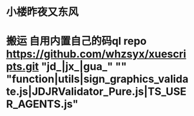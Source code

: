 # 小楼昨夜又东风
# 搬运 自用内置自己的码ql repo https://github.com/whzsyx/xuescripts.git "jd_|jx_|gua_" "" "function|utils|sign_graphics_validate.js|JDJRValidator_Pure.js|TS_USER_AGENTS.js"

